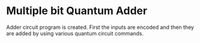 # Multiple bit Quantum Adder
Adder circuit program is created. First the inputs are encoded and then they are added by using various quantum circuit commands.
